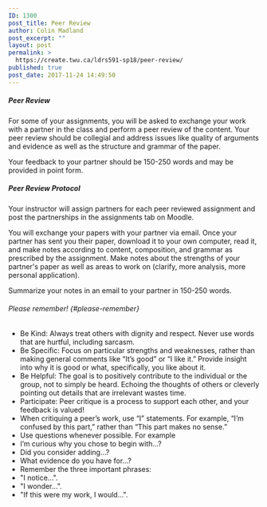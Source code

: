 ```yaml
---
ID: 1300
post_title: Peer Review
author: Colin Madland
post_excerpt: ""
layout: post
permalink: >
  https://create.twu.ca/ldrs591-sp18/peer-review/
published: true
post_date: 2017-11-24 14:49:50
---
```

##### Peer Review

For some of your assignments, you will be asked to exchange your work with a partner in the class and perform a peer review of the content. Your peer review should be collegial and address issues like quality of arguments and evidence as well as the structure and grammar of the paper.

Your feedback to your partner should be 150-250 words and may be provided in point form.

##### **Peer Review Protocol**

Your instructor will assign partners for each peer reviewed assignment and post the partnerships in the assignments tab on Moodle.

You will exchange your papers with your partner via email. Once your partner has sent you their paper, download it to your own computer, read it, and make notes according to content, composition, and grammar as prescribed by the assignment. Make notes about the strengths of your partner's paper as well as areas to work on (clarify, more analysis, more personal application).

Summarize your notes in an email to your partner in 150-250 words.

###### Please remember! {#please-remember}

* Be Kind: Always treat others with dignity and respect. Never use words that are hurtful, including sarcasm.
* Be Specific: Focus on particular strengths and weaknesses, rather than making general comments like “It’s good” or “I like it.” Provide insight into why it is good or what, specifically, you like about it.
* Be Helpful: The goal is to positively contribute to the individual or the group, not to simply be heard. Echoing the thoughts of others or cleverly pointing out details that are irrelevant wastes time.
* Participate: Peer critique is a process to support each other, and your feedback is valued!
* When critiquing a peer’s work, use “I” statements. For example, “I’m confused by this part,” rather than “This part makes no sense.”
* Use questions whenever possible. For example
* I’m curious why you chose to begin with…?
* Did you consider adding…?
* What evidence do you have for...?
* Remember the three important phrases:
* "I notice...".
* "I wonder...".
* "If this were my work, I would...".